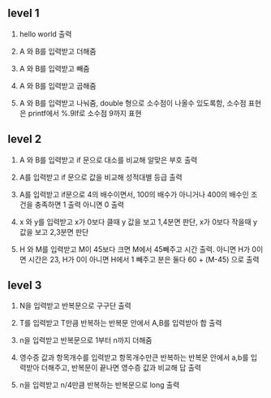 ## level 1


1. hello world 출력

2. A 와 B를 입력받고 더해줌

3. A 와 B를 입력받고 빼줌

4. A 와 B를 입력받고 곱해줌

5. A 와 B를 입력받고 나눠줌, double 형으로 소수점이 나올수 있도록함, 소수점 표현은 printf에서 %.9lf로 소수점 9까지 표현





## level 2


1. A 와 B를 입력받고 if 문으로 대소를 비교해 알맞은 부호 출력

2. A를 입력받고 if 문으로 값을 비교해 성적대별 등급 출력

3. A를 입력받고 if문으로 4의 배수이면서, 100의 배수가 아니거나 400의 배수인 조건을 충족하면 1 출력 아니면 0 출력

4. x 와 y를 입력받고 x가 0보다 클때 y 값을 보고 1,4분면 판단, x가 0보다 작을때 y 값을 보고 2,3분면 판단

5. H 와 M를 입력받고 M이 45보다 크면 M에서 45빼주고 시간 출력. 아니면 H가 0이면 시간은 23, H가 0이 아니면 H에서 1 빼주고  분은 둘다  60 + (M-45) 으로 출력





## level 3

1. N을 입력받고 반복문으로 구구단 출력

2. T를 입력받고 T만큼 반복하는 반복문 안에서 A,B를 입력받아 합 출력

3. n을 입력받고 반복문으로 1부터 n까지 더해줌

4. 영수증 값과 항목개수를 입력받고 항목개수만큰 반복하는 반복문 안에서 a,b를 입력받아 더해주고, 반복문이 끝나면 영수증 값과 비교해 답 출력

5. n을 입력받고 n/4만큼 반복하는 반복문으로 long 출력